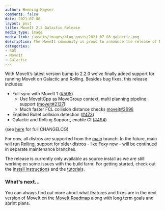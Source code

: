 ```yaml
---
author: Henning Kayser
comments: false
date: 2021-07-08
layout: post
title: MoveIt 2.2 Galactic Release
media_type: image
media_link: /assets/images/blog_posts/2021_07_08_galactic.png
description: The MoveIt community is proud to announce the release of MoveIt 2.2 Galactic
categories:
- ROS
- MoveIt
- Galactic
---
```


With MoveIt’s latest version bump to 2.2.0 we’ve finally added support for running MoveIt on Galactic and Rolling. Besides bug fixes, this release includes:


* Full sync with MoveIt 1 ([#505](https://github.com/ros-planning/moveit2/pull/505))
    * Use MoveItCpp as MoveGroup context, multi planning pipeline support ([moveit#2127](https://github.com/ros-planning/moveit/issues/2127))
    * Much faster FCL collision distance checks [moveit#2698](https://github.com/ros-planning/moveit/pull/2698)
* Enabled Bullet collision detection ([#473](https://github.com/ros-planning/moveit2/issues/473))
* Galactic and Rolling Support, enable CI ([#494](https://github.com/ros-planning/moveit2/issues/494))


(see [here](https://github.com/ros-planning/moveit2/commit/43050efd60fdaae7e64299c0d8de71de80c7af71) for full CHANGELOG)

For now, all distros are supported from the [main](https://github.com/ros-planning/moveit2/tree/main) branch. In the future, main will run Rolling, support for older distros - like Foxy now - will be continued in separate maintenance branches.

The release is currently only available as source install as we are still working on some issues with the build farm. For getting started, check out the [install instructions](https://moveit.ros.org/install-moveit2/source/) and the [tutorials](https://moveit.picknik.ai/).

### What's next...
You can always find out more about what features and fixes are in the next version of MoveIt on the [MoveIt Roadmap](https://moveit.ros.org/documentation/contributing/roadmap/) along with long term goals and sprint plans.
